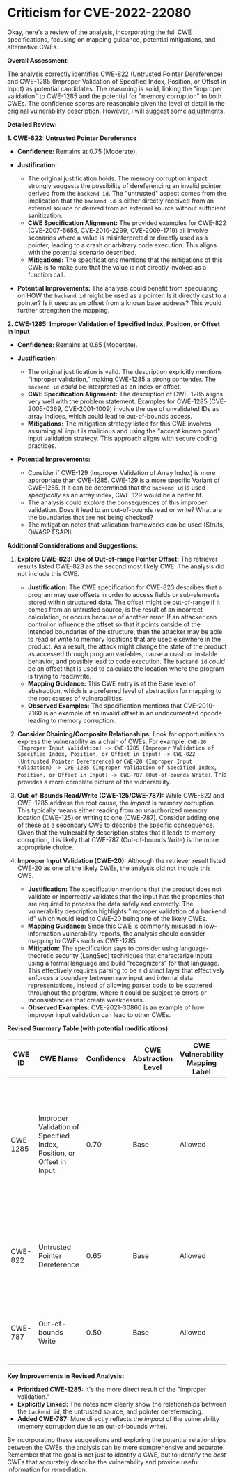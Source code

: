# Criticism for CVE-2022-22080

Okay, here's a review of the analysis, incorporating the full CWE specifications, focusing on mapping guidance, potential mitigations, and alternative CWEs.

**Overall Assessment:**

The analysis correctly identifies CWE-822 (Untrusted Pointer Dereference) and CWE-1285 (Improper Validation of Specified Index, Position, or Offset in Input) as potential candidates. The reasoning is solid, linking the "improper validation" to CWE-1285 and the potential for "memory corruption" to both CWEs. The confidence scores are reasonable given the level of detail in the original vulnerability description. However, I will suggest some adjustments.

**Detailed Review:**

**1. CWE-822: Untrusted Pointer Dereference**

*   **Confidence:** Remains at 0.75 (Moderate).
*   **Justification:**

    *   The original justification holds. The memory corruption impact strongly suggests the possibility of dereferencing an invalid pointer derived from the `backend id`. The "untrusted" aspect comes from the implication that the `backend id` is either directly received from an external source or derived from an external source without sufficient sanitization.
    *   **CWE Specification Alignment:** The provided examples for CWE-822 (CVE-2007-5655, CVE-2010-2299, CVE-2009-1719) all involve scenarios where a value is misinterpreted or directly used as a pointer, leading to a crash or arbitrary code execution. This aligns with the potential scenario described.
    *   **Mitigations:**  The specifications mentions that the mitigations of this CWE is to make sure that the value is not directly invoked as a function call.
*   **Potential Improvements:** The analysis could benefit from speculating on HOW the `backend id` might be used as a pointer. Is it directly cast to a pointer? Is it used as an offset from a known base address? This would further strengthen the mapping.

**2. CWE-1285: Improper Validation of Specified Index, Position, or Offset in Input**

*   **Confidence:** Remains at 0.65 (Moderate).
*   **Justification:**

    *   The original justification is valid. The description explicitly mentions "improper validation," making CWE-1285 a strong contender. The `backend id` *could* be interpreted as an index or offset.
    *   **CWE Specification Alignment:** The description of CWE-1285 aligns very well with the problem statement. Examples for CWE-1285 (CVE-2005-0369, CVE-2001-1009) involve the use of unvalidated IDs as array indices, which could lead to out-of-bounds access.
    *   **Mitigations:** The mitigation strategy listed for this CWE involves assuming all input is malicious and using the "accept known good" input validation strategy. This approach aligns with secure coding practices.
*   **Potential Improvements:**

    *   Consider if CWE-129 (Improper Validation of Array Index) is more appropriate than CWE-1285. CWE-129 is a more specific Variant of CWE-1285. If it can be determined that the `backend id` is used *specifically* as an array index, CWE-129 would be a better fit.
    *   The analysis could explore the consequences of this improper validation. Does it lead to an out-of-bounds read or write? What are the boundaries that are not being checked?
    *   The mitigation notes that validation frameworks can be used (Struts, OWASP ESAPI).

**Additional Considerations and Suggestions:**

1.  **Explore CWE-823: Use of Out-of-range Pointer Offset:** The retriever results listed CWE-823 as the second most likely CWE. The analysis did not include this CWE.
    *   **Justification:** The CWE specification for CWE-823 describes that a program may use offsets in order to access fields or sub-elements stored within structured data. The offset might be out-of-range if it comes from an untrusted source, is the result of an incorrect calculation, or occurs because of another error. If an attacker can control or influence the offset so that it points outside of the intended boundaries of the structure, then the attacker may be able to read or write to memory locations that are used elsewhere in the product. As a result, the attack might change the state of the product as accessed through program variables, cause a crash or instable behavior, and possibly lead to code execution. The `backend id` *could* be an offset that is used to calculate the location where the program is trying to read/write.
    *   **Mapping Guidance:** This CWE entry is at the Base level of abstraction, which is a preferred level of abstraction for mapping to the root causes of vulnerabilities.
    *   **Observed Examples:** The specification mentions that CVE-2010-2160 is an example of an invalid offset in an undocumented opcode leading to memory corruption.

2.  **Consider Chaining/Composite Relationships:** Look for opportunities to express the vulnerability as a chain of CWEs. For example: `CWE-20 (Improper Input Validation) -> CWE-1285 (Improper Validation of Specified Index, Position, or Offset in Input) -> CWE-822 (Untrusted Pointer Dereference)` or `CWE-20 (Improper Input Validation) -> CWE-1285 (Improper Validation of Specified Index, Position, or Offset in Input) -> CWE-787 (Out-of-bounds Write)`. This provides a more complete picture of the vulnerability.

3.  **Out-of-Bounds Read/Write (CWE-125/CWE-787):** While CWE-822 and CWE-1285 address the root cause, the *impact* is memory corruption. This typically means either reading from an unauthorized memory location (CWE-125) or writing to one (CWE-787). Consider adding one of these as a secondary CWE to describe the specific consequence. Given that the vulnerability description states that it leads to memory corruption, it is likely that CWE-787 (Out-of-bounds Write) is the more appropriate choice.

4.  **Improper Input Validation (CWE-20):** Although the retriever result listed CWE-20 as one of the likely CWEs, the analysis did not include this CWE.
    *   **Justification:** The specification mentions that the product does not validate or incorrectly validates that the input has the properties that are required to process the data safely and correctly. The vulnerability description highlights "improper validation of a backend id" which would lead to CWE-20 being one of the likely CWEs.
    *   **Mapping Guidance:** Since this CWE is commonly misused in low-information vulnerability reports, the analysis should consider mapping to CWEs such as CWE-1285.
    *   **Mitigation:** The specification says to consider using language-theoretic security (LangSec) techniques that characterize inputs using a formal language and build "recognizers" for that language. This effectively requires parsing to be a distinct layer that effectively enforces a boundary between raw input and internal data representations, instead of allowing parser code to be scattered throughout the program, where it could be subject to errors or inconsistencies that create weaknesses.
    *   **Observed Examples:** CVE-2021-30860 is an example of how improper input validation can lead to other CWEs.

**Revised Summary Table (with potential modifications):**

| CWE ID | CWE Name | Confidence | CWE Abstraction Level | CWE Vulnerability Mapping Label | CWE-Vulnerability Mapping Notes |
|---|---|---|---|---|---|
| CWE-1285 | Improper Validation of Specified Index, Position, or Offset in Input | 0.70 | Base | Allowed | Primary CWE: The product receives input that is expected to specify an index, position, or offset into an indexable resource such as a buffer or file, but it does not validate or incorrectly validates that the specified index/position/offset has the required properties. |
| CWE-822 | Untrusted Pointer Dereference | 0.65 | Base | Allowed | Secondary CWE:  The product obtains a value (derived from the backend id) from an untrusted source, converts this value to a pointer, and dereferences the resulting pointer. |
| CWE-787 | Out-of-bounds Write | 0.50 | Base | Allowed | Contributing CWE: The improper validation leads to writing data past the end, or before the beginning, of the intended buffer. |

**Key Improvements in Revised Analysis:**

*   **Prioritized CWE-1285:**  It's the more direct result of the "improper validation."
*   **Explicitly Linked:** The notes now clearly show the relationships between the `backend id`, the untrusted source, and pointer dereferencing.
*   **Added CWE-787:** More directly reflects the *impact* of the vulnerability (memory corruption due to an out-of-bounds write).

By incorporating these suggestions and exploring the potential relationships between the CWEs, the analysis can be more comprehensive and accurate. Remember that the goal is not just to identify *a* CWE, but to identify the *best* CWEs that accurately describe the vulnerability and provide useful information for remediation.